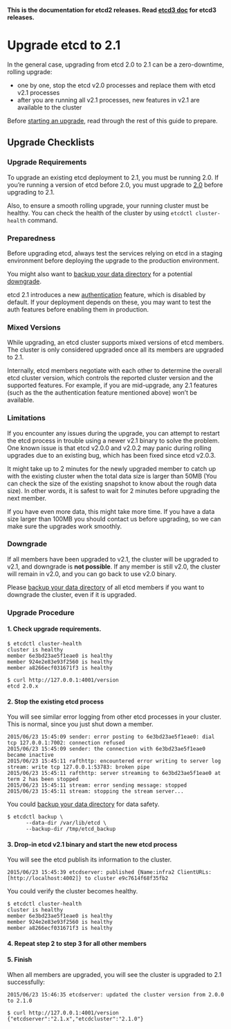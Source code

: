 **This is the documentation for etcd2 releases. Read [etcd3 doc][v3-docs] for etcd3 releases.**

[v3-docs]: ../docs.md#documentation


# Upgrade etcd to 2.1

In the general case, upgrading from etcd 2.0 to 2.1 can be a zero-downtime, rolling upgrade:
 - one by one, stop the etcd v2.0 processes and replace them with etcd v2.1 processes
 - after you are running all v2.1 processes, new features in v2.1 are available to the cluster

Before [starting an upgrade](#upgrade-procedure), read through the rest of this guide to prepare.

## Upgrade Checklists

### Upgrade Requirements

To upgrade an existing etcd deployment to 2.1, you must be running 2.0. If you’re running a version of etcd before 2.0, you must upgrade to [2.0][v2.0] before upgrading to 2.1.

Also, to ensure a smooth rolling upgrade, your running cluster must be healthy. You can check the health of the cluster by using `etcdctl cluster-health` command.

### Preparedness

Before upgrading etcd, always test the services relying on etcd in a staging environment before deploying the upgrade to the production environment.

You might also want to [backup your data directory][backup-datastore] for a potential [downgrade](#downgrade).

etcd 2.1 introduces a new [authentication][auth] feature, which is disabled by default. If your deployment depends on these, you may want to test the auth features before enabling them in production.

### Mixed Versions

While upgrading, an etcd cluster supports mixed versions of etcd members. The cluster is only considered upgraded once all its members are upgraded to 2.1.

Internally, etcd members negotiate with each other to determine the overall etcd cluster version, which controls the reported cluster version and the supported features. For example, if you are mid-upgrade, any 2.1 features (such as the the authentication feature mentioned above) won’t be available.

### Limitations

If you encounter any issues during the upgrade, you can attempt to restart the etcd process in trouble using a newer v2.1 binary to solve the problem. One known issue is that etcd v2.0.0 and v2.0.2 may panic during rolling upgrades due to an existing bug, which has been fixed since etcd v2.0.3.

It might take up to 2 minutes for the newly upgraded member to catch up with the existing cluster when the total data size is larger than 50MB (You can check the size of the existing snapshot to know about the rough data size). In other words, it is safest to wait for 2 minutes before upgrading the next member.

If you have even more data, this might take more time. If you have a data size larger than 100MB you should contact us before upgrading, so we can make sure the upgrades work smoothly.

### Downgrade

If all members have been upgraded to v2.1, the cluster will be upgraded to v2.1, and downgrade is **not possible**. If any member is still v2.0, the cluster will remain in v2.0, and you can go back to use v2.0 binary.

Please [backup your data directory][backup-datastore] of all etcd members if you want to downgrade the cluster, even if it is upgraded.

### Upgrade Procedure

#### 1. Check upgrade requirements.

```
$ etcdctl cluster-health
cluster is healthy
member 6e3bd23ae5f1eae0 is healthy
member 924e2e83e93f2560 is healthy
member a8266ecf031671f3 is healthy

$ curl http://127.0.0.1:4001/version
etcd 2.0.x
```

#### 2. Stop the existing etcd process

You will see similar error logging from other etcd processes in your cluster. This is normal, since you just shut down a member.

```
2015/06/23 15:45:09 sender: error posting to 6e3bd23ae5f1eae0: dial tcp 127.0.0.1:7002: connection refused
2015/06/23 15:45:09 sender: the connection with 6e3bd23ae5f1eae0 became inactive
2015/06/23 15:45:11 rafthttp: encountered error writing to server log stream: write tcp 127.0.0.1:53783: broken pipe
2015/06/23 15:45:11 rafthttp: server streaming to 6e3bd23ae5f1eae0 at term 2 has been stopped
2015/06/23 15:45:11 stream: error sending message: stopped
2015/06/23 15:45:11 stream: stopping the stream server...
```

You could [backup your data directory][backup-datastore] for data safety.

```
$ etcdctl backup \
      --data-dir /var/lib/etcd \
      --backup-dir /tmp/etcd_backup
```

#### 3. Drop-in etcd v2.1 binary and start the new etcd process

You will see the etcd publish its information to the cluster.

```
2015/06/23 15:45:39 etcdserver: published {Name:infra2 ClientURLs:[http://localhost:4002]} to cluster e9c7614f68f35fb2
```

You could verify the cluster becomes healthy.

```
$ etcdctl cluster-health
cluster is healthy
member 6e3bd23ae5f1eae0 is healthy
member 924e2e83e93f2560 is healthy
member a8266ecf031671f3 is healthy
```

#### 4. Repeat step 2 to step 3 for all other members

#### 5. Finish

When all members are upgraded, you will see the cluster is upgraded to 2.1 successfully:

```
2015/06/23 15:46:35 etcdserver: updated the cluster version from 2.0.0 to 2.1.0
```

```
$ curl http://127.0.0.1:4001/version
{"etcdserver":"2.1.x","etcdcluster":"2.1.0"}
```

[auth]: auth_api.md
[backup-datastore]: admin_guide.md#backing-up-the-datastore
[v2.0]: https://github.com/TrustedKeep/etcd/releases/tag/v2.0.13

